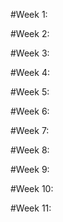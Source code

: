 #Week 1:

#Week 2:

#Week 3: 

#Week 4: 

#Week 5: 

#Week 6: 

#Week 7: 

#Week 8: 

#Week 9: 

#Week 10: 

#Week 11: 
